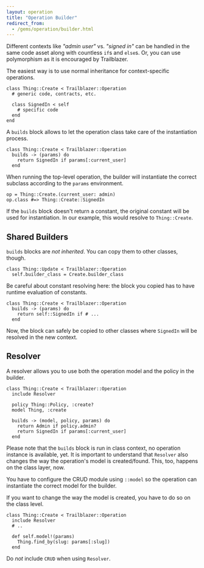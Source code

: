 ```yaml
---
layout: operation
title: "Operation Builder"
redirect_from:
  - /gems/operation/builder.html
---
```


Different contexts like _"admin user"_ vs. _"signed in"_ can be handled in the same code asset along with countless `if`s and `else`s. Or, you can use polymorphism as it is encouraged by Trailblazer.

The easiest way is to use normal inheritance for context-specific operations.


    class Thing::Create < Trailblazer::Operation
      # generic code, contracts, etc.

      class SignedIn < self
        # specific code
      end
    end


A `builds` block allows to let the operation class take care of the instantiation process.

    class Thing::Create < Trailblazer::Operation
      builds -> (params) do
        return SignedIn if params[:current_user]
      end

When running the top-level operation, the builder will instantiate the correct subclass according to the `params` environment.


    op = Thing::Create.(current_user: admin)
    op.class #=> Thing::Create::SignedIn


If the `builds` block doesn't return a constant, the original constant will be used for instantiation. In our example, this would resolve to `Thing::Create`.

## Shared Builders

`builds` blocks are _not inherited_. You can copy them to other classes, though.


    class Thing::Update < Trailblazer::Operation
      self.builder_class = Create.builder_class


Be careful about constant resolving here: the block you copied has to have runtime evaluation of constants.


    class Thing::Create < Trailblazer::Operation
      builds -> (params) do
        return self::SignedIn if # ...
      end


Now, the block can safely be copied to other classes where `SignedIn` will be resolved in the new context.

## Resolver

A resolver allows you to use both the operation model and the policy in the builder.


    class Thing::Create < Trailblazer::Operation
      include Resolver

      policy Thing::Policy, :create?
      model Thing, :create

      builds -> (model, policy, params) do
        return Admin if policy.admin?
        return SignedIn if params[:current_user]
      end


Please note that the `builds` block is run in class context, no operation instance is available, yet. It is important to understand that `Resolver` also changes the way the operation's model is created/found. This, too, happens on the class layer, now.

You have to configure the CRUD module using `::model` so the operation can instantiate the correct model for the builder.

If you want to change the way the model is created, you have to do so on the class level.


    class Thing::Create < Trailblazer::Operation
      include Resolver
      # ..

      def self.model!(params)
        Thing.find_by(slug: params[:slug])
      end


Do _not_ include `CRUD` when using `Resolver`.
